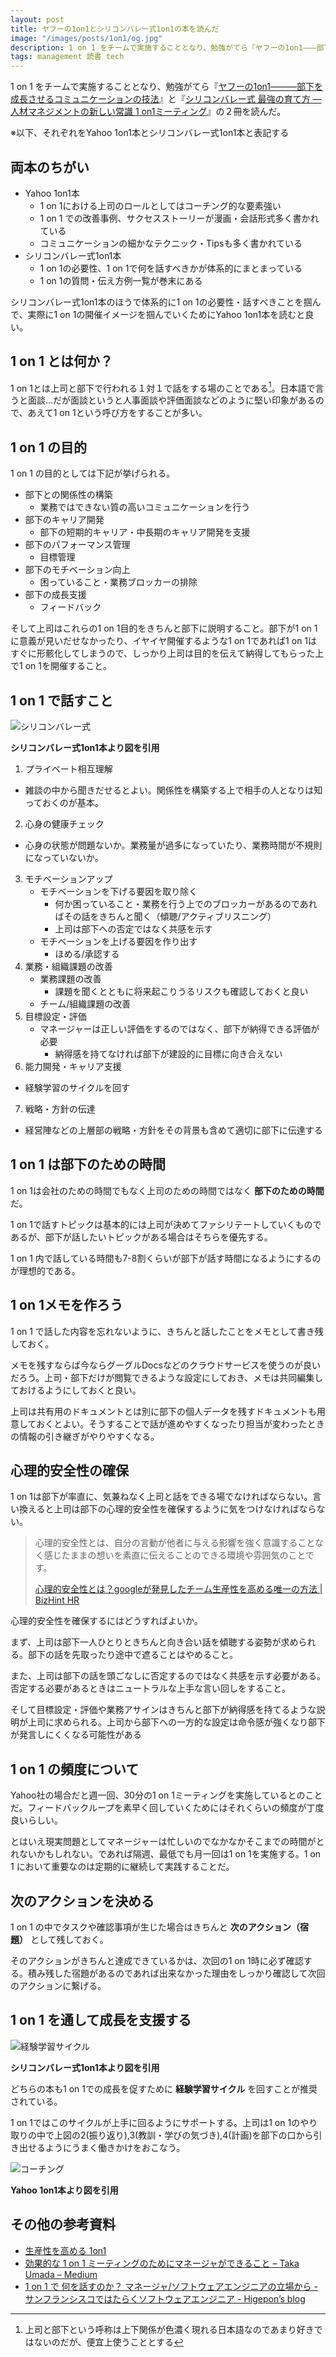 ```yaml
---
layout: post
title: ヤフーの1on1とシリコンバレー式1on1の本を読んだ
image: "/images/posts/1on1/og.jpg"
description: 1 on 1 をチームで実施することとなり、勉強がてら『ヤフーの1on1―――部下を成長させるコミュニケーションの技法』と『シリコンバレー式 最強の育て方 ― 人材マネジメントの新しい常識 1 on1ミーティング』の２冊を読んだ。シリコンバレー式1on1本のほうで体系的に1 on 1の必要性・話すべきことを掴んで、実際に1 on 1の開催イメージを掴んでいくためにYahoo 1on1本を読むと良い。
tags: management 読書 tech
---
```


1 on 1 をチームで実施することとなり、勉強がてら『[ヤフーの1on1―――部下を成長させるコミュニケーションの技法](http://amzn.to/2GKRNu2)』と『[シリコンバレー式 最強の育て方 ― 人材マネジメントの新しい常識 1 on1ミーティング](http://amzn.to/2GNg6b5)』の２冊を読んだ。

※以下、それぞれをYahoo 1on1本とシリコンバレー式1on1本と表記する

## 両本のちがい

- Yahoo 1on1本
  - 1 on 1における上司のロールとしてはコーチング的な要素強い
  - 1 on 1 での改善事例、サクセスストーリーが漫画・会話形式多く書かれている
  - コミュニケーションの細かなテクニック・Tipsも多く書かれている
- シリコンバレー式1on1本
  - 1 on 1の必要性、1 on 1で何を話すべきかが体系的にまとまっている
  - 1 on 1の質問・伝え方例一覧が巻末にある

シリコンバレー式1on1本のほうで体系的に1 on 1の必要性・話すべきことを掴んで、実際に1 on 1の開催イメージを掴んでいくためにYahoo 1on1本を読むと良い。

## 1 on 1 とは何か？

1 on 1とは上司と部下で行われる１対１で話をする場のことである[^1]。日本語で言うと面談…だが面談というと人事面談や評価面談などのように堅い印象があるので、あえて1 on 1という呼び方をすることが多い。

## 1 on 1 の目的

1 on 1 の目的としては下記が挙げられる。

- 部下との関係性の構築
  - 業務ではできない質の高いコミュニケーションを行う
- 部下のキャリア開発
  - 部下の短期的キャリア・中長期のキャリア開発を支援
- 部下のパフォーマンス管理
  - 目標管理
- 部下のモチベーション向上
  - 困っていること・業務ブロッカーの排除
- 部下の成長支援
  - フィードバック

そして上司はこれらの1 on 1目的をきちんと部下に説明すること。部下が1 on 1に意義が見いだせなかったり、イヤイヤ開催するような1 on 1であれば1 on 1はすぐに形骸化してしまうので、しっかり上司は目的を伝えて納得してもらった上で1 on 1を開催すること。

## 1 on 1 で話すこと

![シリコンバレー式](/images/posts/1on1/1on1-topics.png)

**シリコンバレー式1on1本より図を引用**

1. プライベート相互理解
  - 雑談の中から聞きだせるとよい。関係性を構築する上で相手の人となりは知っておくのが基本。
2. 心身の健康チェック
  - 心身の状態が問題ないか。業務量が過多になっていたり、業務時間が不規則になっていないか。
3. モチベーションアップ
    - モチベーションを下げる要因を取り除く
        - 何か困っていること・業務を行う上でのブロッカーがあるのであればその話をきちんと聞く（傾聴/アクティブリスニング）
        - 上司は部下への否定ではなく共感を示す
    - モチベーションを上げる要因を作り出す
        - ほめる/承認する
4. 業務・組織課題の改善
    - 業務課題の改善
        - 課題を聞くとともに将来起こりうるリスクも確認しておくと良い
    - チーム/組織課題の改善
5. 目標設定・評価
    - マネージャーは正しい評価をするのではなく、部下が納得できる評価が必要
        - 納得感を持てなければ部下が建設的に目標に向き合えない
6. 能力開発・キャリア支援
  - 経験学習のサイクルを回す
7. 戦略・方針の伝達
  - 経営陣などの上層部の戦略・方針をその背景も含めて適切に部下に伝達する

## 1 on 1 は部下のための時間

1 on 1は会社のための時間でもなく上司のための時間ではなく **部下のための時間** だ。

1 on 1で話すトピックは基本的には上司が決めてファシリテートしていくものであるが、部下が話したいトピックがある場合はそちらを優先する。

1 on 1 内で話している時間も7-8割くらいが部下が話す時間になるようにするのが理想的である。

## 1 on 1メモを作ろう

1 on 1 で話した内容を忘れないように、きちんと話したことをメモとして書き残しておく。

メモを残すならば今ならグーグルDocsなどのクラウドサービスを使うのが良いだろう。上司・部下だけが閲覧できるような設定にしておき、メモは共同編集しておけるようにしておくと良い。

上司は共有用のドキュメントとは別に部下の個人データを残すドキュメントも用意しておくとよい。そうすることで話が進めやすくなったり担当が変わったときの情報の引き継ぎがやりやすくなる。

## 心理的安全性の確保

1 on 1は部下が率直に、気兼ねなく上司と話をできる場でなければならない。言い換えると上司は部下の心理的安全性を確保するように気をつけなければならない。

> 心理的安全性とは、自分の言動が他者に与える影響を強く意識することなく感じたままの想いを素直に伝えることのできる環境や雰囲気のことです。
>
> [心理的安全性とは？googleが発見したチーム生産性を高める唯一の方法 \| BizHint HR](https://bizhint.jp/keyword/101187)

心理的安全性を確保するにはどうすればよいか。

まず、上司は部下一人ひとりときちんと向き合い話を傾聴する姿勢が求められる。部下の話を先取ったり途中で遮ることはやめること。

また、上司は部下の話を頭ごなしに否定するのではなく共感を示す必要がある。否定する必要があるときはニュートラルな上手な言い回しをすること。

そして目標設定・評価や業務アサインはきちんと部下が納得感を持てるような説明が上司に求められる。上司から部下への一方的な設定は命令感が強くなり部下が発言しにくくなる可能性がある

## 1 on 1 の頻度について

Yahoo社の場合だと週一回、30分の1 on 1ミーティングを実施しているとのことだ。フィードバックループを素早く回していくためにはそれくらいの頻度が丁度良いらしい。

とはいえ現実問題としてマネージャーは忙しいのでなかなかそこまでの時間がとれないかもしれない。であれば隔週、最低でも月一回は1 on 1を実施する。1 on 1 において重要なのは定期的に継続して実践することだ。

## 次のアクションを決める

1 on 1 の中でタスクや確認事項が生じた場合はきちんと **次のアクション（宿題）** として残しておく。

そのアクションがきちんと達成できているかは、次回の1 on 1時に必ず確認する。積み残した宿題があるのであれば出来なかった理由をしっかり確認して次回のアクションに繋げる。

## 1 on 1 を通して成長を支援する

![経験学習サイクル](/images/posts/1on1/cycle.png)

**シリコンバレー式1on1本より図を引用**

どちらの本も1 on 1での成長を促すために **経験学習サイクル** を回すことが推奨されている。

1 on 1ではこのサイクルが上手に回るようにサポートする。上司は1 on 1のやり取りの中で上図の2(振り返り),3(教訓・学びの気づき),4(計画)を部下の口から引き出せるようにうまく働きかけをおこなう。

![コーチング](/images/posts/1on1/coaching.png)

**Yahoo 1on1本より図を引用**

## その他の参考資料

- [生産性を高める 1on1](https://www.slideshare.net/satoshiyoshinaga/1on1-80798455)
- [効果的な 1 on 1 ミーティングのためにマネージャができること – Taka Umada – Medium](https://medium.com/@tumada/%E5%8A%B9%E6%9E%9C%E7%9A%84%E3%81%AA-1-on-1-%E3%83%9F%E3%83%BC%E3%83%86%E3%82%A3%E3%83%B3%E3%82%B0%E3%81%AE%E3%81%9F%E3%82%81%E3%81%AB%E3%83%9E%E3%83%8D%E3%83%BC%E3%82%B8%E3%83%A3%E3%81%8C%E3%81%A7%E3%81%8D%E3%82%8B%E3%81%93%E3%81%A8-6d5c03a3383)
- [1 on 1 で 何を話すのか？ マネージャ/ソフトウェアエンジニアの立場から - サンフランシスコではたらくソフトウェアエンジニア - Higepon’s blog](http://d.hatena.ne.jp/higepon/20150728/1438080621)

[^1]: 上司と部下という呼称は上下関係が色濃く現れる日本語なのであまり好きではないのだが、便宜上使うこととする
